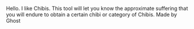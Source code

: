 Hello. I like Chibis. 
This tool will let you know the approximate suffering that you will endure to obtain a certain chibi or category of Chibis. 
Made by Ghost
